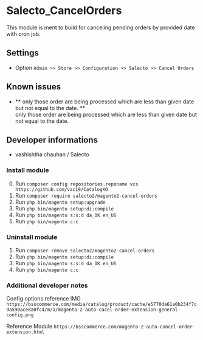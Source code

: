 # Salecto_CancelOrders

This module is ment to build for canceling pending orders by provided date with cron job.

## Settings

- Option `Admin >> Store >> Configuration >> Salecto >> Cancel Orders`

## Known issues

- ** only those order are being processed which are less than given date but not equal to the date. **\
only those order are being processed which are less than given date but not equal to the date.

## Developer informations
- vashishtha chauhan / Salecto

### Install module
0. Run `composer config repositories.reponame vcs https://github.com/vac19/CatalogKO`
1. Run `composer require salecto2/magento2-cancel-orders`
2. Run `php bin/magento setup:upgrade`
3. Run `php bin/magento setup:di:compile`
4. Run `php bin/magento s:s:d da_DK en_US`
5. Run `php bin/magento c:c`

### Uninstall module
1. Run `composer remove salecto2/magento2-cancel-orders`
2. Run `php bin/magento setup:di:compile`
3. Run `php bin/magento s:s:d da_DK en_US`
4. Run `php bin/magento c:c`

### Additional developer notes
Config options reference IMG `https://bsscommerce.com/media/catalog/product/cache/e5770da61a0b234f7c9a590ace8a0fc4/m/a/magento-2-auto-cacel-order-extension-general-config.png`

Reference Module `https://bsscommerce.com/magento-2-auto-cancel-order-extension.html`
